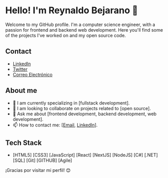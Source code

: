 # Hello! I'm Reynaldo Bejarano 👋

Welcome to my GitHub profile. I'm a computer science engineer, with a passion for frontend and backend web development. Here you'll find some of the projects I've worked on and my open source code.

## Contact

- [LinkedIn](https://www.linkedin.com/in/reynaldo-bejarano/LinkedIn)
- [Twitter](https://x.com/Rbjsz)
- [Correo Electrónico](mailto:reynaldo.bjsz@gmail.com)

## About me

- 🌱 I am currently specializing in [fullstack development].
- 👯 I am looking to collaborate on projects related to [open source].
- 💬 Ask me about [frontend development, backend development, web development].
- 📫 How to contact me: [[Email](mailto:reynaldo.bjsz@gmail.com), [LinkedIn](https://www.linkedin.com/in/reynaldo-bejarano/LinkedIn)].

## Tech Stack

- [HTML5] [CSS3] [JavaScript] [React] [NextJS] [NodeJS] [C#] [.NET] [SQL] [Git] [GITHUB] [Agile]


¡Gracias por visitar mi perfil! 😊

